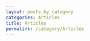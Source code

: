 ```yaml
---
layout: posts_by_category
categories: Articles
title: Articles
permalink: /category/Articles
---
```

